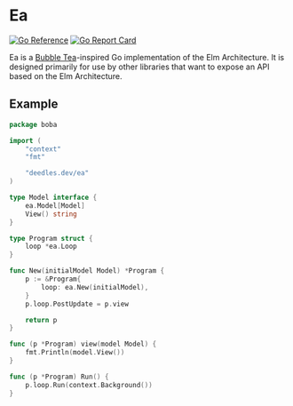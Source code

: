 Ea
==

[![Go Reference](https://pkg.go.dev/badge/deedles.dev/ea.svg)](https://pkg.go.dev/deedles.dev/ea)
[![Go Report Card](https://goreportcard.com/badge/deedles.dev/ea)](https://goreportcard.com/report/deedles.dev/ea)

Ea is a [Bubble Tea](https://github.com/charmbracelet/bubbletea)-inspired Go implementation of the Elm Architecture. It is designed primarily for use by other libraries that want to expose an API based on the Elm Architecture.

Example
-------

```go
package boba

import (
	"context"
	"fmt"

	"deedles.dev/ea"
)

type Model interface {
	ea.Model[Model]
	View() string
}

type Program struct {
	loop *ea.Loop
}

func New(initialModel Model) *Program {
	p := &Program{
		loop: ea.New(initialModel),
	}
	p.loop.PostUpdate = p.view

	return p
}

func (p *Program) view(model Model) {
	fmt.Println(model.View())
}

func (p *Program) Run() {
	p.loop.Run(context.Background())
}
```
